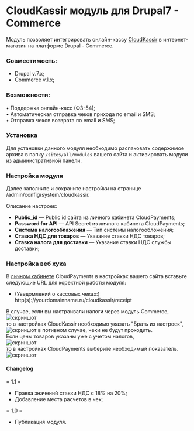 # CloudKassir модуль для Drupal7 - Commerce
Модуль позволяет интегрировать онлайн-кассу [CloudKassir](https://cloudkassir.ru/) в интернет-магазин на платформе Drupal - Commerce.


### Совместимость:
* Drupal v.7.x;
* Commerce v.1.x; 


### Возможности:    
• Поддержка онлайн-касс (ФЗ-54);  
• Автоматическая отправка чеков прихода по email и SMS;  
• Отправка чеков возврата по email и SMS;  


### Установка
Для установки данного модуля необходимо распаковать содержимое архива в папку `/sites/all/modules` вашего сайта и активировать модули из административной панели.

### Настройка модуля
Далее заполните и сохраните настройки на странице /admin/config/system/cloudkassir.

Описание настроек:
* **Public_id** — Public id сайта из личного кабинета CloudPayments;
* **Password for API** — API Secret из личного кабинета CloudPayments;
* **Система налогооблажения** — Тип системы налогообложения;
* **Ставка НДС для товаров** — Указание ставки НДС товаров;
* **Ставка налога для доставки** — Указание ставки НДС службы доставки;

### Настройка веб хука
В [личном кабинете](https://merchant.cloudpayments.ru/Account/Login) CloudPayments в настройках вашего сайта вставьте следующие URL для коректной работы модуля:
* (Уведомлений о кассовых чеках:)		http(s)://yourdomainname.ru/cloudkassir/receipt

В случае, если вы настраивали налоги через модуль Commerce,   
![скриншот](img/1.png)  
то в настройках CloudKassir необходимо указать "Брать из настроек",  
![скриншот](img/2.png)
в потивном случае, чеки не будут проходить.  
Если цены товаров указаны уже с учетом налогов,  
![скриншот](img/3.png)  
то в настройках CloudPayments выберите необходимый показатель.
![скриншот](img/4.png)  
 
 #### Changelog

= 1.1 =
* Правка значений ставки НДС с 18% на 20%;  
* Добавление места расчетов в чек;  

= 1.0 =
* Публикация модуля.
